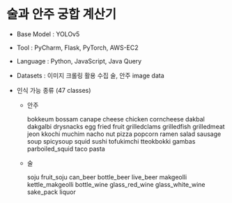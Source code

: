 
# 술과 안주 궁합 계산기



- Base Model : YOLOv5

- Tool : PyCharm, Flask, PyTorch, AWS-EC2

- Language : Python, JavaScript, Java Query

- Datasets : 이미지 크롤링 활용 수집 술, 안주 image data

- 인식 가능 종류 (47 classes)

  - 안주

    bokkeum
    bossam
    canape
    cheese
    chicken
    corncheese
    dakbal
    dakgalbi
    drysnacks
    egg
    fried
    fruit
    grilledclams
    grilledfish
    grilledmeat
    jeon
    kkochi
    muchim
    nacho
    nut
    pizza
    popcorn
    ramen
    salad
    sausage
    soup
    spicysoup
    squid
    sushi
    tofukimchi
    tteokbokki
    gambas
    parboiled_squid
    taco
    pasta

  - 술

    soju
    fruit_soju
    can_beer
    bottle_beer
    live_beer
    makgeolli
    kettle_makgeolli
    bottle_wine
    glass_red_wine
    glass_white_wine
    sake_pack
    liquor
